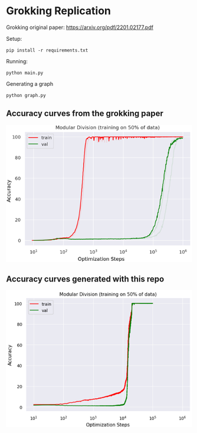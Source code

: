 # Grokking Replication

Grokking original paper: https://arxiv.org/pdf/2201.02177.pdf

Setup:
```commandline
pip install -r requirements.txt
```

Running:
```commandline
python main.py
```

Generating a graph
```commandline
python graph.py
```
## Accuracy curves from the grokking paper
![Original accuracy curves from grokking paper](original.png)
## Accuracy curves generated with this repo
![Accuracy curves generated using this repo](replication.png)
